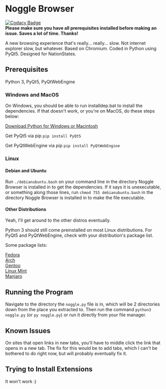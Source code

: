 # Noggle Browser

[![Codacy Badge](https://app.codacy.com/project/badge/Grade/ee4c4db5fce84ca6ba2bddfe6d408f03)](https://www.codacy.com/gh/Noggle-Tech/noggle-browser/dashboard?utm_source=github.com&amp;utm_medium=referral&amp;utm_content=Noggle-Tech/noggle-browser&amp;utm_campaign=Badge_Grade)<br>
**Please make sure you have all prerequisites installed before making an issue. Saves a lot of time. Thanks!**

A new browsing experience that's really... really... slow. Not internet explorer slow, but whatever. Based on Chromium. Coded in Python using PyQt5. Designed for NationStates.

## Prerequisites

Python 3, PyQt5, PyQtWebEngine

### Windows and MacOS

On Windows, you should be able to run installdep.bat to install the dependencies. If that doesn't work, or you're on MacOS, do these steps below:

[Download Python for Windows or Macintosh](https://www.python.org/downloads/)

Get PyQt5 via pip
`pip install PyQt5`

Get PyQtWebEngine via pip
`pip install PyQtWebEngine`

### Linux

#### Debian and Ubuntu

Run `./debianubuntu.bash` on your command line in the directory Noggle Browser is installed in to get the dependencies. If it says it is unexecutable, or something along those lines, run `chmod 755 debianubuntu.bash` in the directory Noggle Browser is installed in to make the file executable.

#### Other Distributions

Yeah, I'll get around to the other distros eventually.

Python 3 should still come preinstalled on most Linux distributions. For PyQt5 and PyQtWebEngine, check with your distribution's package list.

Some package lists:

[Fedora](https://src.fedoraproject.org/)<br>
[Arch](https://archlinux.org/packages/)<br>
[Gentoo](https://packages.gentoo.org/)<br>
[Linux Mint](http://packages.linuxmint.com/)<br>
[Manjaro](https://discover.manjaro.org/packages/)<br>

## Running the Program

Navigate to the directory the `noggle.py` file is in, which will be 2 directories down from the place you extracted to. Then run the command `python3 noggle.py` (or `py noggle.py`) or run it directly from your file manager.

## Known Issues

On sites that open links in new tabs, you'll have to middle click the link that opens in a new tab. The fix for this would be to add tabs, which I can't be bothered to do right now, but will probably eventually fix it.

## Trying to Install Extensions

It won't work :)